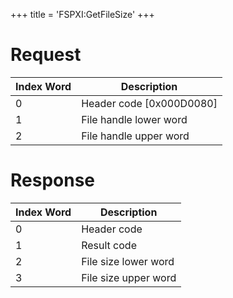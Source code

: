 +++
title = 'FSPXI:GetFileSize'
+++

# Request

| Index Word | Description                |
|------------|----------------------------|
| 0          | Header code \[0x000D0080\] |
| 1          | File handle lower word     |
| 2          | File handle upper word     |

# Response

| Index Word | Description          |
|------------|----------------------|
| 0          | Header code          |
| 1          | Result code          |
| 2          | File size lower word |
| 3          | File size upper word |

